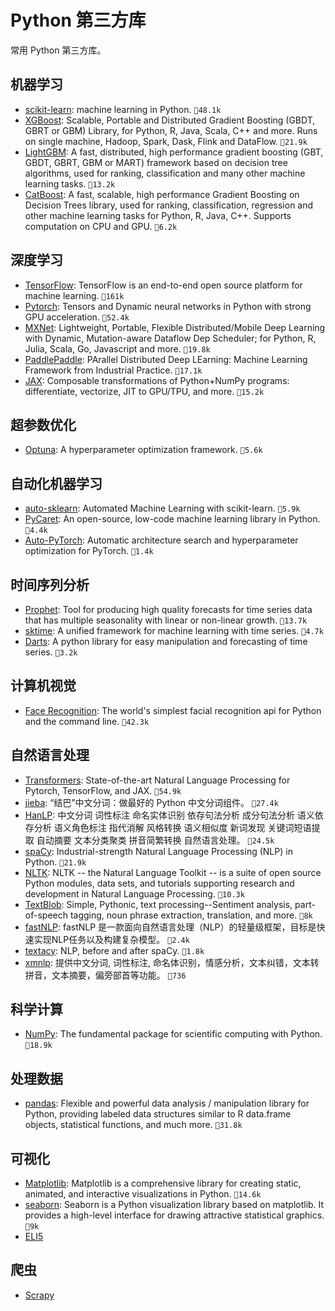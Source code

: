 # Python 第三方库


常用 Python 第三方库。

<!--more-->

## 机器学习

- [scikit-learn](https://scikit-learn.org/): machine learning in Python. `🌟48.1k`
- [XGBoost](https://github.com/dmlc/xgboost): Scalable, Portable and Distributed Gradient Boosting (GBDT, GBRT or GBM) Library, for Python, R, Java, Scala, C++ and more. Runs on single machine, Hadoop, Spark, Dask, Flink and DataFlow. `🌟21.9k`
- [LightGBM](https://github.com/microsoft/LightGBM): A fast, distributed, high performance gradient boosting (GBT, GBDT, GBRT, GBM or MART) framework based on decision tree algorithms, used for ranking, classification and many other machine learning tasks. `🌟13.2k`
- [CatBoost](https://github.com/catboost/catboost): A fast, scalable, high performance Gradient Boosting on Decision Trees library, used for ranking, classification, regression and other machine learning tasks for Python, R, Java, C++. Supports computation on CPU and GPU. `🌟6.2k`

## 深度学习

- [TensorFlow](https://www.tensorflow.org/): TensorFlow is an end-to-end open source platform for machine learning. `🌟161k`
- [Pytorch](https://pytorch.org/): Tensors and Dynamic neural networks in Python with strong GPU acceleration. `🌟52.4k`
- [MXNet](https://mxnet.apache.org/): Lightweight, Portable, Flexible Distributed/Mobile Deep Learning with Dynamic, Mutation-aware Dataflow Dep Scheduler; for Python, R, Julia, Scala, Go, Javascript and more. `🌟19.8k`
- [PaddlePaddle](https://www.paddlepaddle.org.cn/): PArallel Distributed Deep LEarning: Machine Learning Framework from Industrial Practice. `🌟17.1k`
- [JAX](https://github.com/google/jax): Composable transformations of Python+NumPy programs: differentiate, vectorize, JIT to GPU/TPU, and more. `🌟15.2k`

## 超参数优化

- [Optuna](https://optuna.org/): A hyperparameter optimization framework. `🌟5.6k`

## 自动化机器学习

- [auto-sklearn](https://github.com/pycaret/pycaret): Automated Machine Learning with scikit-learn. `🌟5.9k`
- [PyCaret](https://pycaret.org/): An open-source, low-code machine learning library in Python. `🌟4.4k`
- [Auto-PyTorch](https://github.com/automl/Auto-PyTorch): Automatic architecture search and hyperparameter optimization for PyTorch. `🌟1.4k`

## 时间序列分析

- [Prophet](https://github.com/facebook/prophet): Tool for producing high quality forecasts for time series data that has multiple seasonality with linear or non-linear growth. `🌟13.7k`
- [sktime](https://github.com/alan-turing-institute/sktime): A unified framework for machine learning with time series. `🌟4.7k`
- [Darts](https://github.com/unit8co/darts): A python library for easy manipulation and forecasting of time series. `🌟3.2k`

## 计算机视觉

- [Face Recognition](https://github.com/ageitgey/face_recognition): The world's simplest facial recognition api for Python and the command line. `🌟42.3k`

## 自然语言处理

- [Transformers](https://huggingface.co/transformers/): State-of-the-art Natural Language Processing for Pytorch, TensorFlow, and JAX. `🌟54.9k`
- [jieba](https://github.com/fxsjy/jieba): “结巴”中文分词：做最好的 Python 中文分词组件。 `🌟27.4k`
- [HanLP](https://github.com/hankcs/HanLP): 中文分词 词性标注 命名实体识别 依存句法分析 成分句法分析 语义依存分析 语义角色标注 指代消解 风格转换 语义相似度 新词发现 关键词短语提取 自动摘要 文本分类聚类 拼音简繁转换 自然语言处理。 `🌟24.5k`
- [spaCy](https://github.com/explosion/spaCy): Industrial-strength Natural Language Processing (NLP) in Python. `🌟21.9k`
- [NLTK](https://github.com/nltk/nltk): NLTK -- the Natural Language Toolkit -- is a suite of open source Python modules, data sets, and tutorials supporting research and development in Natural Language Processing. `🌟10.3k`
- [TextBlob](https://github.com/sloria/TextBlob): Simple, Pythonic, text processing--Sentiment analysis, part-of-speech tagging, noun phrase extraction, translation, and more. `🌟8k`
- [fastNLP](https://github.com/fastnlp/fastNLP): fastNLP 是一款面向自然语言处理（NLP）的轻量级框架，目标是快速实现NLP任务以及构建复杂模型。 `🌟2.4k`
- [textacy](https://github.com/chartbeat-labs/textacy): NLP, before and after spaCy. `🌟1.8k`
- [xmnlp](https://github.com/SeanLee97/xmnlp): 提供中文分词, 词性标注, 命名体识别，情感分析，文本纠错，文本转拼音，文本摘要，偏旁部首等功能。 `🌟736`

## 科学计算

- [NumPy](https://numpy.org/): The fundamental package for scientific computing with Python. `🌟18.9k`

## 处理数据

- [pandas](https://pandas.pydata.org/): Flexible and powerful data analysis / manipulation library for Python, providing labeled data structures similar to R data.frame objects, statistical functions, and much more. `🌟31.8k`

## 可视化

- [Matplotlib](https://matplotlib.org/): Matplotlib is a comprehensive library for creating static, animated, and interactive visualizations in Python. `🌟14.6k`
- [seaborn](https://seaborn.pydata.org/): Seaborn is a Python visualization library based on matplotlib. It provides a high-level interface for drawing attractive statistical graphics. `🌟9k`
- [ELI5](https://github.com/eli5-org/eli5)

## 爬虫

- [Scrapy](https://github.com/scrapy/scrapy)

